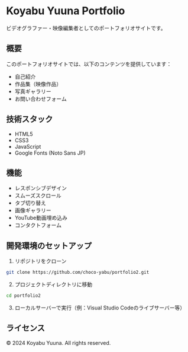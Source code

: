 # Koyabu Yuuna Portfolio

ビデオグラファー・映像編集者としてのポートフォリオサイトです。

## 概要

このポートフォリオサイトでは、以下のコンテンツを提供しています：

- 自己紹介
- 作品集（映像作品）
- 写真ギャラリー
- お問い合わせフォーム

## 技術スタック

- HTML5
- CSS3
- JavaScript
- Google Fonts (Noto Sans JP)

## 機能

- レスポンシブデザイン
- スムーズスクロール
- タブ切り替え
- 画像ギャラリー
- YouTube動画埋め込み
- コンタクトフォーム

## 開発環境のセットアップ

1. リポジトリをクローン
```bash
git clone https://github.com/choco-yabu/portfolio2.git
```

2. プロジェクトディレクトリに移動
```bash
cd portfolio2
```

3. ローカルサーバーで実行（例：Visual Studio Codeのライブサーバー等）

## ライセンス

© 2024 Koyabu Yuuna. All rights reserved. 